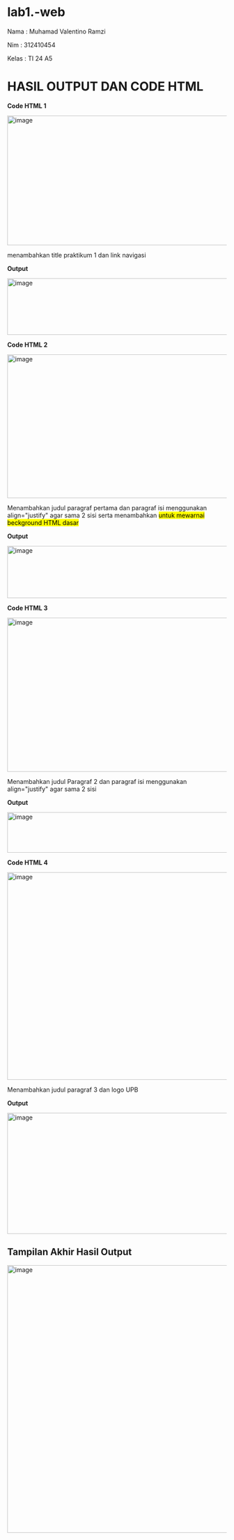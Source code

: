 # lab1.-web
<p>Nama : Muhamad Valentino Ramzi</p>
<p>Nim  : 312410454</p>
<p>Kelas : TI 24 A5</p>

<h1>HASIL OUTPUT DAN CODE HTML</h1>


**Code HTML 1**

<img width="925" height="298" alt="image" src="https://github.com/user-attachments/assets/44d82d8e-88c6-4559-950b-1e89c31ab506" />

menambahkan title praktikum 1 dan link navigasi

**Output**

<img width="853" height="130" alt="image" src="https://github.com/user-attachments/assets/f09f5d38-898e-4088-9590-3a155444a291" />



**Code HTML 2**

<img width="1103" height="330" alt="image" src="https://github.com/user-attachments/assets/22e346b0-7353-40f7-933f-1eba6288f87d" />


Menambahkan judul paragraf pertama dan paragraf isi menggunakan align="justify" agar sama 2 sisi serta menambahkan <mark> untuk mewarnai beckground HTML dasar

**Output**

<img width="1363" height="120" alt="image" src="https://github.com/user-attachments/assets/44d2c379-d19d-4495-8eb8-e68aa243096b" />


**Code HTML 3**

<img width="1056" height="354" alt="image" src="https://github.com/user-attachments/assets/c424faf2-3bbd-4628-a803-1a58e9578b89" />


Menambahkan judul Paragraf 2 dan paragraf isi menggunakan align="justify" agar sama 2 sisi

**Output**

<img width="1199" height="93" alt="image" src="https://github.com/user-attachments/assets/30d54e80-c7ba-4bfe-89a4-87527617d3f7" />


**Code HTML 4**

<img width="1164" height="477" alt="image" src="https://github.com/user-attachments/assets/ed3e0ac0-5d77-4d94-a916-06a93de812d3" />

Menambahkan judul paragraf 3 dan logo UPB

**Output**

<img width="565" height="278" alt="image" src="https://github.com/user-attachments/assets/5ed00281-1334-4f09-86ad-671dff4b9467" />

<h2>Tampilan Akhir Hasil Output</h2>

<img width="1365" height="615" alt="image" src="https://github.com/user-attachments/assets/09b3c289-53ee-4f4b-855f-994ad202dc05" />
